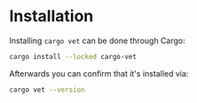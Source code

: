 # Installation

Installing `cargo vet` can be done through Cargo:

```sh
cargo install --locked cargo-vet
```

Afterwards you can confirm that it's installed via:

```sh
cargo vet --version
```
